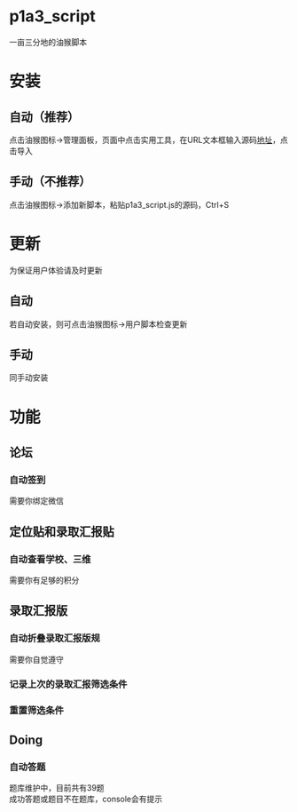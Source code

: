 # p1a3_script
一亩三分地的油猴脚本
# 安装
## 自动（推荐）
点击油猴图标->管理面板，页面中点击实用工具，在URL文本框输入源码[地址](https://raw.githubusercontent.com/eagleoflqj/p1a3_script/master/p1a3_script.js)，点击导入
## 手动（不推荐）
点击油猴图标->添加新脚本，粘贴p1a3_script.js的源码，Ctrl+S
# 更新
为保证用户体验请及时更新
## 自动
若自动安装，则可点击油猴图标->用户脚本检查更新
## 手动
同手动安装
# 功能
## 论坛
### 自动签到
需要你绑定微信
## 定位贴和录取汇报贴
### 自动查看学校、三维
需要你有足够的积分
## 录取汇报版
### 自动折叠录取汇报版规
需要你自觉遵守
### 记录上次的录取汇报筛选条件
### 重置筛选条件
## Doing
### 自动答题
题库维护中，目前共有39题  
成功答题或题目不在题库，console会有提示
